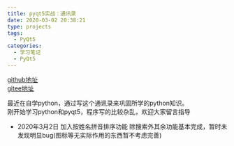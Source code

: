 ```yaml
---
title: pyqt5实战：通讯录
date: 2020-03-02 20:38:21
type: projects
tags:
  - PyQt5
categories:
  - 学习笔记
  - PyQt5
---
```


[github地址][github]  
[gitee地址][gitee]

最近在自学python，通过写这个通讯录来巩固所学的python知识。  
刚开始学习python和pyqt5，程序写的比较杂乱，欢迎大家留言指导

* 2020年3月2日
加入按姓名拼音排序功能
除搜索外其余功能基本完成，暂时未发现明显bug(图标等无实际作用的东西暂不考虑完善)


[github]:https://github.com/vampire610/address_book
[gitee]:https://gitee.com/vampire610/address_book
